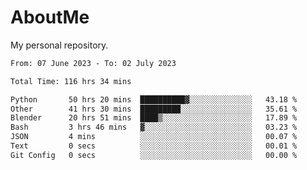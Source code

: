 # AboutMe
My personal repository.
<!--START_SECTION:waka-->

```txt
From: 07 June 2023 - To: 02 July 2023

Total Time: 116 hrs 34 mins

Python       50 hrs 20 mins  ██████████▓░░░░░░░░░░░░░░   43.18 %
Other        41 hrs 30 mins  █████████░░░░░░░░░░░░░░░░   35.61 %
Blender      20 hrs 51 mins  ████▒░░░░░░░░░░░░░░░░░░░░   17.89 %
Bash         3 hrs 46 mins   ▓░░░░░░░░░░░░░░░░░░░░░░░░   03.23 %
JSON         4 mins          ░░░░░░░░░░░░░░░░░░░░░░░░░   00.07 %
Text         0 secs          ░░░░░░░░░░░░░░░░░░░░░░░░░   00.01 %
Git Config   0 secs          ░░░░░░░░░░░░░░░░░░░░░░░░░   00.00 %
```

<!--END_SECTION:waka-->
